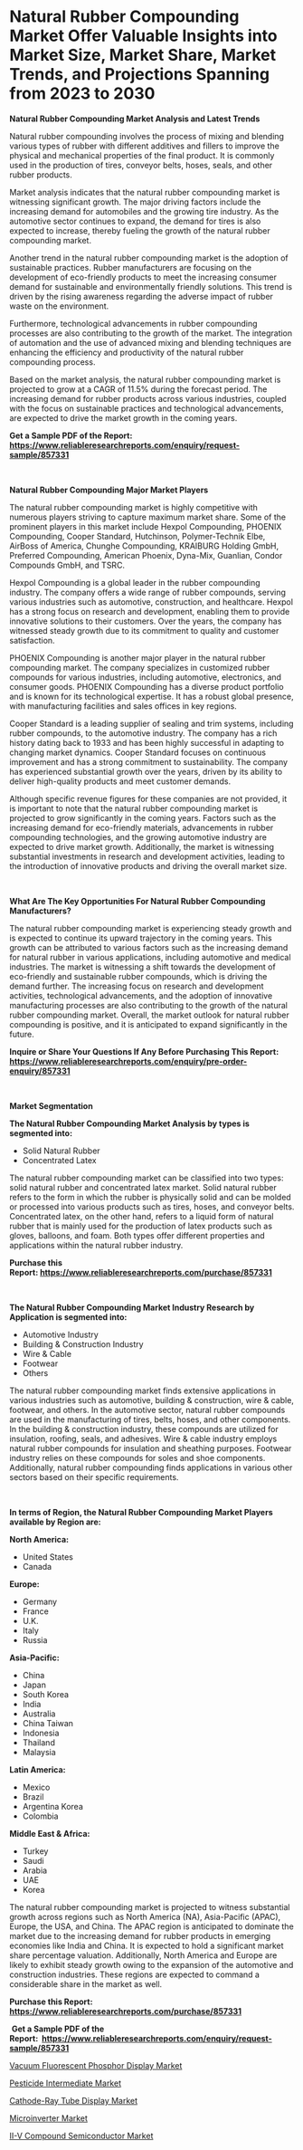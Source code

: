 <p><h1>Natural Rubber Compounding Market Offer Valuable Insights into Market Size, Market Share, Market Trends, and Projections Spanning from 2023 to 2030</h1></p><p><strong>Natural Rubber Compounding Market Analysis and Latest Trends</strong></p>
<p><p>Natural rubber compounding involves the process of mixing and blending various types of rubber with different additives and fillers to improve the physical and mechanical properties of the final product. It is commonly used in the production of tires, conveyor belts, hoses, seals, and other rubber products.</p><p>Market analysis indicates that the natural rubber compounding market is witnessing significant growth. The major driving factors include the increasing demand for automobiles and the growing tire industry. As the automotive sector continues to expand, the demand for tires is also expected to increase, thereby fueling the growth of the natural rubber compounding market.</p><p>Another trend in the natural rubber compounding market is the adoption of sustainable practices. Rubber manufacturers are focusing on the development of eco-friendly products to meet the increasing consumer demand for sustainable and environmentally friendly solutions. This trend is driven by the rising awareness regarding the adverse impact of rubber waste on the environment.</p><p>Furthermore, technological advancements in rubber compounding processes are also contributing to the growth of the market. The integration of automation and the use of advanced mixing and blending techniques are enhancing the efficiency and productivity of the natural rubber compounding process.</p><p>Based on the market analysis, the natural rubber compounding market is projected to grow at a CAGR of 11.5% during the forecast period. The increasing demand for rubber products across various industries, coupled with the focus on sustainable practices and technological advancements, are expected to drive the market growth in the coming years.</p></p>
<p><strong>Get a Sample PDF of the Report:&nbsp; <a href="https://www.reliableresearchreports.com/enquiry/request-sample/857331">https://www.reliableresearchreports.com/enquiry/request-sample/857331</a></strong></p>
<p>&nbsp;</p>
<p><strong>Natural Rubber Compounding Major Market Players</strong></p>
<p><p>The natural rubber compounding market is highly competitive with numerous players striving to capture maximum market share. Some of the prominent players in this market include Hexpol Compounding, PHOENIX Compounding, Cooper Standard, Hutchinson, Polymer-Technik Elbe, AirBoss of America, Chunghe Compounding, KRAIBURG Holding GmbH, Preferred Compounding, American Phoenix, Dyna-Mix, Guanlian, Condor Compounds GmbH, and TSRC.</p><p>Hexpol Compounding is a global leader in the rubber compounding industry. The company offers a wide range of rubber compounds, serving various industries such as automotive, construction, and healthcare. Hexpol has a strong focus on research and development, enabling them to provide innovative solutions to their customers. Over the years, the company has witnessed steady growth due to its commitment to quality and customer satisfaction.</p><p>PHOENIX Compounding is another major player in the natural rubber compounding market. The company specializes in customized rubber compounds for various industries, including automotive, electronics, and consumer goods. PHOENIX Compounding has a diverse product portfolio and is known for its technological expertise. It has a robust global presence, with manufacturing facilities and sales offices in key regions.</p><p>Cooper Standard is a leading supplier of sealing and trim systems, including rubber compounds, to the automotive industry. The company has a rich history dating back to 1933 and has been highly successful in adapting to changing market dynamics. Cooper Standard focuses on continuous improvement and has a strong commitment to sustainability. The company has experienced substantial growth over the years, driven by its ability to deliver high-quality products and meet customer demands.</p><p>Although specific revenue figures for these companies are not provided, it is important to note that the natural rubber compounding market is projected to grow significantly in the coming years. Factors such as the increasing demand for eco-friendly materials, advancements in rubber compounding technologies, and the growing automotive industry are expected to drive market growth. Additionally, the market is witnessing substantial investments in research and development activities, leading to the introduction of innovative products and driving the overall market size.</p></p>
<p>&nbsp;</p>
<p><strong>What Are The Key Opportunities For Natural Rubber Compounding Manufacturers?</strong></p>
<p><p>The natural rubber compounding market is experiencing steady growth and is expected to continue its upward trajectory in the coming years. This growth can be attributed to various factors such as the increasing demand for natural rubber in various applications, including automotive and medical industries. The market is witnessing a shift towards the development of eco-friendly and sustainable rubber compounds, which is driving the demand further. The increasing focus on research and development activities, technological advancements, and the adoption of innovative manufacturing processes are also contributing to the growth of the natural rubber compounding market. Overall, the market outlook for natural rubber compounding is positive, and it is anticipated to expand significantly in the future.</p></p>
<p><strong>Inquire or Share Your Questions If Any Before Purchasing This Report: <a href="https://www.reliableresearchreports.com/enquiry/pre-order-enquiry/857331">https://www.reliableresearchreports.com/enquiry/pre-order-enquiry/857331</a></strong></p>
<p>&nbsp;</p>
<p><strong>Market Segmentation</strong></p>
<p><strong>The Natural Rubber Compounding Market Analysis by types is segmented into:</strong></p>
<p><ul><li>Solid Natural Rubber</li><li>Concentrated Latex</li></ul></p>
<p><p>The natural rubber compounding market can be classified into two types: solid natural rubber and concentrated latex market. Solid natural rubber refers to the form in which the rubber is physically solid and can be molded or processed into various products such as tires, hoses, and conveyor belts. Concentrated latex, on the other hand, refers to a liquid form of natural rubber that is mainly used for the production of latex products such as gloves, balloons, and foam. Both types offer different properties and applications within the natural rubber industry.</p></p>
<p><strong>Purchase this Report:&nbsp;<a href="https://www.reliableresearchreports.com/purchase/857331">https://www.reliableresearchreports.com/purchase/857331</a></strong></p>
<p>&nbsp;</p>
<p><strong>The Natural Rubber Compounding Market Industry Research by Application is segmented into:</strong></p>
<p><ul><li>Automotive Industry</li><li>Building & Construction Industry</li><li>Wire & Cable</li><li>Footwear</li><li>Others</li></ul></p>
<p><p>The natural rubber compounding market finds extensive applications in various industries such as automotive, building & construction, wire & cable, footwear, and others. In the automotive sector, natural rubber compounds are used in the manufacturing of tires, belts, hoses, and other components. In the building & construction industry, these compounds are utilized for insulation, roofing, seals, and adhesives. Wire & cable industry employs natural rubber compounds for insulation and sheathing purposes. Footwear industry relies on these compounds for soles and shoe components. Additionally, natural rubber compounding finds applications in various other sectors based on their specific requirements.</p></p>
<p>&nbsp;</p>
<p><strong>In terms of Region, the Natural Rubber Compounding Market Players available by Region are:</strong></p>
<p>
    <p> <strong> North America: </strong>
        <ul>
            <li>United States</li>
            <li>Canada</li>
        </ul>
        </p> 
    <p> <strong> Europe: </strong>
        <ul>
            <li>Germany</li>
            <li>France</li>
            <li>U.K.</li>
            <li>Italy</li>
            <li>Russia</li>
        </ul>
        </p> 
    <p> <strong> Asia-Pacific: </strong>
        <ul>
            <li>China</li>
            <li>Japan</li>
            <li>South Korea</li>
            <li>India</li>
            <li>Australia</li>
            <li>China Taiwan</li>
            <li>Indonesia</li>
            <li>Thailand</li>
            <li>Malaysia</li>
        </ul>
        </p> 
    <p> <strong> Latin America: </strong>
        <ul>
            <li>Mexico</li>
            <li>Brazil</li>
            <li>Argentina Korea</li>
            <li>Colombia</li>
        </ul>
        </p> 
    <p> <strong> Middle East & Africa: </strong>
        <ul>
            <li>Turkey</li>
            <li>Saudi</li>
            <li>Arabia</li>
            <li>UAE</li>
            <li>Korea</li>
        </ul>
    </p>
    </p>
<p><p>The natural rubber compounding market is projected to witness substantial growth across regions such as North America (NA), Asia-Pacific (APAC), Europe, the USA, and China. The APAC region is anticipated to dominate the market due to the increasing demand for rubber products in emerging economies like India and China. It is expected to hold a significant market share percentage valuation. Additionally, North America and Europe are likely to exhibit steady growth owing to the expansion of the automotive and construction industries. These regions are expected to command a considerable share in the market as well.</p></p>
<p><strong>Purchase this Report: <a href="https://www.reliableresearchreports.com/purchase/857331">https://www.reliableresearchreports.com/purchase/857331</a></strong></p>
<p>&nbsp;<strong>Get a Sample PDF of the Report:&nbsp;&nbsp;<a href="https://www.reliableresearchreports.com/enquiry/request-sample/857331">https://www.reliableresearchreports.com/enquiry/request-sample/857331</a></strong></p>
<p><strong></strong></p>
<p><p><a href="https://medium.com/@humanhydrohq/vacuum-fluorescent-phosphor-display-market-report-reveals-the-latest-trends-and-growth-082690ab5eb4">Vacuum Fluorescent Phosphor Display Market</a></p><p><a href="https://github.com/RickHolmes3/Market-Research-Report-List-2/blob/main/pesticide-intermediate-market.md">Pesticide Intermediate Market</a></p><p><a href="https://medium.com/@reportmines/cathode-ray-tube-display-market-share-evolution-and-market-growth-trends-2023-2030-e4a670d4950a">Cathode-Ray Tube Display Market</a></p><p><a href="https://medium.com/@viksingh034/microinverter-market-competitive-analysis-market-trends-and-forecast-to-2030-4f650d8d6283">Microinverter Market</a></p><p><a href="https://medium.com/@the.strong.zer0/ii-v-compound-semiconductor-market-size-and-market-trends-complete-industry-overview-2023-to-2030-baa0baddbf89">II-V Compound Semiconductor Market</a></p></p>